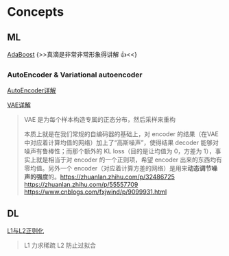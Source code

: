 # Concepts

## ML

[AdaBoost](<https://www.bilibili.com/video/av28102016/>) {>>真滴是非常非常形象得讲解 :thumbsup:<<}​

### AutoEncoder & Variational autoencoder

[AutoEncoder详解](<https://www.zhihu.com/question/41490383/answer/103006793>)

[VAE详解](<https://zhuanlan.zhihu.com/p/34998569> )

>   VAE 是为每个样本构造专属的正态分布，然后采样来重构
>
>   本质上就是在我们常规的自编码器的基础上，对 encoder 的结果（在VAE中对应着计算均值的网络）加上了“高斯噪声”，使得结果 decoder 能够对噪声有鲁棒性；而那个额外的 KL loss（目的是让均值为 0，方差为 1），事实上就是相当于对 encoder 的一个正则项，希望 encoder 出来的东西均有零均值。另外一个 encoder（对应着计算方差的网络）是用来**动态调节噪声的强度**的。<https://zhuanlan.zhihu.com/p/32486725> <https://zhuanlan.zhihu.com/p/55557709> <https://www.cnblogs.com/fxjwind/p/9099931.html>

## DL

[L1与L2正则化](<https://www.cnblogs.com/weizc/p/5778678.html>)

>   L1 力求稀疏 L2 防止过拟合